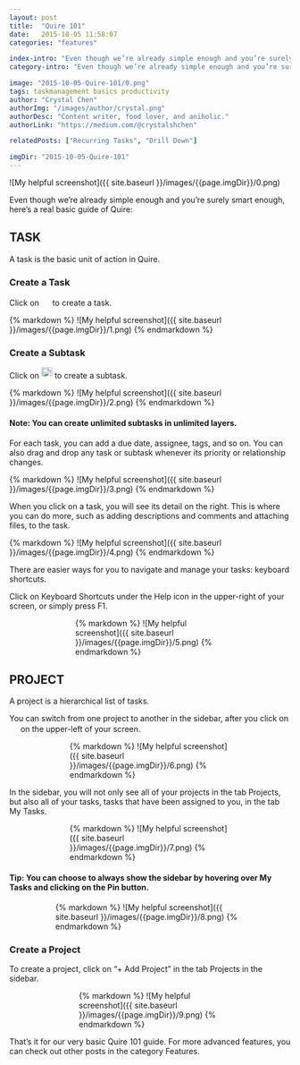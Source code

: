 ```yaml
---
layout: post
title:  "Quire 101"
date:   2015-10-05 11:58:07
categories: "features"

index-intro: "Even though we’re already simple enough and you’re surely smart enough, here’s a real basic guide of Quire. Task: A task is the basic unit of action in Quire."
category-intro: "Even though we’re already simple enough and you’re surely smart enough, here’s a real basic guide of Quire..."

image: "2015-10-05-Quire-101/0.png"
tags: taskmanagement basics productivity
author: "Crystal Chen"
authorImg: "/images/author/crystal.png"
authorDesc: "Content writer, food lover, and aniholic."
authorLink: "https://medium.com/@crystalshchen"

relatedPosts: ["Recurring Tasks", "Drill Down"]

imgDir: "2015-10-05-Quire-101"
---
```



![My helpful screenshot]({{ site.baseurl }}/images/{{page.imgDir}}/0.png)

Even though we’re already simple enough and you’re surely smart enough, here’s a real basic guide of Quire:

## TASK

A task is the basic unit of action in Quire.

### Create a Task

Click on <img style="width: 16px; max-height: 16px; display: inline;" src="{{ site.baseurl }}/images/{{page.imgDir}}/add-task.png" /> to create a task.

<div style="max-width: 760px; max-height: 146px; margin: 0 auto;">
{% markdown %}
![My helpful screenshot]({{ site.baseurl }}/images/{{page.imgDir}}/1.png)
{% endmarkdown %}
</div>

### Create a Subtask

Click on <img style="width: 20px; max-height: 16px; display: inline;" src="{{ site.baseurl }}/images/{{page.imgDir}}/add-subtask.png" /> to create a subtask.

<div style="max-width: 760px; max-height: 151px; margin: 0 auto;">
{% markdown %}
![My helpful screenshot]({{ site.baseurl }}/images/{{page.imgDir}}/2.png)
{% endmarkdown %}
</div>

#### Note: You can create unlimited subtasks in unlimited layers.

For each task, you can add a due date, assignee, tags, and so on. You can also drag and drop any task or subtask whenever its priority or relationship changes.

<div style="max-width: 759px; max-height: 461px; margin: 0 auto;">
{% markdown %}
![My helpful screenshot]({{ site.baseurl }}/images/{{page.imgDir}}/3.png)
{% endmarkdown %}
</div>

When you click on a task, you will see its detail on the right. This is where you can do more, such as adding descriptions and comments and attaching files, to the task.

<div style="max-width: 522px; max-height: 505px; margin: 0 auto;">
{% markdown %}
![My helpful screenshot]({{ site.baseurl }}/images/{{page.imgDir}}/4.png)
{% endmarkdown %}
</div>

There are easier ways for you to navigate and manage your tasks: keyboard shortcuts.

Click on Keyboard Shortcuts under the Help icon in the upper-right of your screen, or simply press F1.

<div style="max-width: 268px; max-height: 185px; margin: 0 auto;">
{% markdown %}
![My helpful screenshot]({{ site.baseurl }}/images/{{page.imgDir}}/5.png)
{% endmarkdown %}
</div>

## PROJECT

A project is a hierarchical list of tasks.

You can switch from one project to another in the sidebar, after you click on <img style="width: 16px; max-height: 14px; display: inline;" src="{{ site.baseurl }}/images/{{page.imgDir}}/hamburger.png" /> on the upper-left of your screen.

<div style="max-width: 288px; max-height: 267px; margin: 0 auto;">
{% markdown %}
![My helpful screenshot]({{ site.baseurl }}/images/{{page.imgDir}}/6.png)
{% endmarkdown %}
</div>

In the sidebar, you will not only see all of your projects in the tab Projects, but also all of your tasks, tasks that have been assigned to you, in the tab My Tasks.

<div style="max-width: 288px; max-height: 346px; margin: 0 auto;">
{% markdown %}
![My helpful screenshot]({{ site.baseurl }}/images/{{page.imgDir}}/7.png)
{% endmarkdown %}
</div>

#### Tip: You can choose to always show the sidebar by hovering over My Tasks and clicking on the Pin button.

<div style="max-width: 339px; max-height: 118px; margin: 0 auto;">
{% markdown %}
![My helpful screenshot]({{ site.baseurl }}/images/{{page.imgDir}}/8.png)
{% endmarkdown %}
</div>

### Create a Project

To create a project, click on “+ Add Project” in the tab Projects in the sidebar.

<div style="max-width: 255px; max-height: 166px; margin: 0 auto;">
{% markdown %}
![My helpful screenshot]({{ site.baseurl }}/images/{{page.imgDir}}/9.png)
{% endmarkdown %}
</div>

That’s it for our very basic Quire 101 guide. For more advanced features, you can check out other posts in the category Features.


[jekyll]:      http://jekyllrb.com
[jekyll-gh]:   https://github.com/jekyll/jekyll
[jekyll-help]: https://github.com/jekyll/jekyll-help
